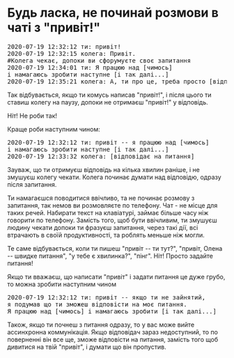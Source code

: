 # Будь ласка, не починай розмови в чаті з "привіт!"

<pre>
2020-07-19 12:32:12 ти: привіт!
2020-07-19 12:32:15 колега: Привіт.
#Колега чекає, допоки ви сфорумуєте своє запитання
2020-07-19 12:34:01 ти: Я працюю над [чимось] 
і намагаюсь зробити наступне [і так далі...]
2020-07-19 12:35:21 колега: А, ти про це, треба просто [відповідь...]
</pre>

Так відбувається, якщо ти комусь написав "привіт!", 
і після цього ти ставиш колегу на паузу, 
допоки не отримаєш "привіт!" у відповідь.

Ніт! Не роби так!

Краще роби наступним чином:

<pre>
2020-07-19 12:32:12 ти: привіт -- я працюю над [чимось] 
і намагаюсь зробити наступне [і так далі...]
2020-07-19 12:33:32 колега: [відповідає на питання]
</pre>

Зауваж, що ти отримуєш відповідь на кілька хвилин раніше,
і не змушуєш колегу чекати. Колега починає думати над відповідю,
одразу після запитання.

Ти намагаєшся поводитися ввічливо, та не починає розмову з запитання,
так немов ви розмовляєте по телефону. Чат - не місце для таких речей. 
Набирати текст на клавіатурі, займає більше часу ніж говорити по телефону.
Замість того, щоб бути ввічливим, ти змушуєш людину чекати допоки ти фразуєш запитання,
через такі дії, всі втрачають в своїй продуктивності, та роблять меньше ніж могли.

Те саме відбувається, коли ти пишеш "привіт -- ти тут?",
"привіт, Олена -- швидке питання", "у тебе є хвилинка?", "пінг". 
Ніт! Просто задайте питання!

Якщо ти вважаєш, що написати "привіт" і задати питання це дуже грубо, 
то можна зробити наступним чином

<pre>
2020-07-19 12:32:12 ти: привіт -- якщо ти не зайнятий, 
я подумав що ти зможеш відповісти на моє питання.
Я працюю над [чимось] і намагаюсь зробити [і так далі...]
</pre>

Також, якщо ти почнеш з питання одразу, то у вас може вийте ассинхронна коммунікація.
Якщо відповідач зараз недоступний, то по поверненні він все ще,
зможе відповісти на питання, замість того щоб дивитися на твій "привіт", і думати що він пропустив.
